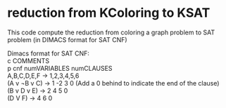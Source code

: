 # reduction from KColoring to KSAT
 This code compute the reduction from coloring a graph problem to SAT problem (in DIMACS format for SAT CNF)  
   
 Dimacs format for SAT CNF:  
      c COMMENTS  
      p cnf numVARIABLES numCLAUSES  
      A,B,C,D,E,F  -> 1,2,3,4,5,6  
      (A v ¬B v C) -> 1 -2 3 0 (Add a 0 behind to indicate the end of the clause)  
      (B v D v E)  -> 2 4 5 0  
      (D V F)      -> 4 6 0  
